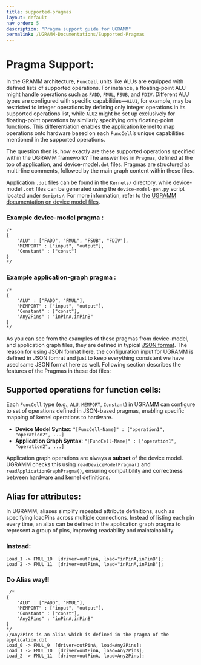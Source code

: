 ```yaml
---
title: supported-pragmas
layout: default
nav_order: 5
description: "Pragma support guide for UGRAMM"
permalink: /UGRAMM-Documentations/Supported-Pragmas
---
```


# Pragma Support:

In the GRAMM architecture, `FuncCell` units like ALUs are equipped with defined lists of supported operations. For instance, a floating-point ALU might handle operations such as `FADD`, `FMUL`, `FSUB`, and `FDIV`. Different ALU types are configured with specific capabilities—`ALU1`, for example, may be restricted to integer operations by defining only integer operations in its supported operations list, while `ALU2` might be set up exclusively for floating-point operations by similarly specifying only floating-point functions. This differentiation enables the application kernel to map operations onto hardware based on each `FuncCell`’s unique capabilities mentioned in the supported operations.

The question then is, how exactly are these supported operations specified within the UGRAMM framework? The answer lies in `Pragmas`, defined at the top of application, and device-model`.dot` files. Pragmas are structured as multi-line comments, followed by the main graph content within these files. 

Application `.dot` files can be found in the `Kernels/` directory, while device-model `.dot` files can be generated using the `device-model-gen.py` script located under `Scripts/`. For more information, refer to the [UGRAMM documentation on device model files](/UGRAMM-Documentations/device-model-file).

### **Example device-model pragma** :
```
/*
{
    "ALU" : ["FADD", "FMUL", "FSUB", "FDIV"],
    "MEMPORT" : ["input", "output"],
    "Constant" : ["const"]
}
*/
```
### **Example application-graph pragma** :
```
/*
{
    "ALU" : ["FADD", "FMUL"],
    "MEMPORT" : ["input", "output"],
    "Constant" : ["const"],
    "Any2Pins" : "inPinA,inPinB"
}
*/
```

As you can see from the examples of these pragmas from device-model, and application graph files, they are defined in typical [JSON format](https://www.w3schools.com/js/js_json_syntax.asp). The reason for using JSON format here, the configuration input for UGRAMM is defined in JSON fomrat and just to keep everything consistent we have used same JSON format here as well. Following section describes the features of the Pragmas in these dot files:

## Supported operations for function cells:

Each `FuncCell` type (e.g., `ALU`, `MEMPORT`, `Constant`) in UGRAMM can configure to set of operations defined in JSON-based pragmas, enabling specific mapping of kernel operations to hardware.

- **Device Model Syntax**: `"[FuncCell-Name]" : ["operation1", "operation2", ...]`
- **Application Graph Syntax**: `"[FuncCell-Name]" : ["operation1", "operation2", ...]`

Application graph operations are always a **subset** of the device model. UGRAMM checks this using `readDeviceModelPragma()` and `readApplicationGraphPragma()`, ensuring compatibility and correctness between hardware and kernel definitions.

## Alias for attributes:

In UGRAMM, aliases simplify repeated attribute definitions, such as specifying loadPins across multiple connections. Instead of listing each pin every time, an alias can be defined in the application graph pragma to represent a group of pins, improving readability and maintainability.

### Instead:

```
Load_1 -> FMUL_10  [driver=outPinA, load="inPinA,inPinB"];
Load_2 -> FMUL_11  [driver=outPinA, load="inPinA,inPinB"];
```

### Do Alias way!!

```
 /*
{
    "ALU" : ["FADD", "FMUL"],
    "MEMPORT" : ["input", "output"],
    "Constant" : ["const"],
    "Any2Pins" : "inPinA,inPinB"
}
*/
//Any2Pins is an alias which is defined in the pragma of the application.dot
Load_0 -> FMUL_9  [driver=outPinA, load=Any2Pins]; 
Load_1 -> FMUL_10  [driver=outPinA, load=Any2Pins];
Load_2 -> FMUL_11  [driver=outPinA, load=Any2Pins];
```